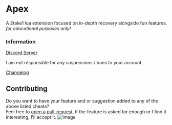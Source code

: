 # Apex
A 2take1 lua extension focused on in-depth recovery alongside fun features. \
*for educational purposes only!*

### Information
[Discord Server](https://discord.gg/jWJMPNbWD8) 

I am not responsible for any suspensions / bans to your account. 

[Changelog](https://github.com/Unknxwn007/Apex/blob/main/changelog.md)

## Contributing
Do you want to have your feature and or suggestion added to any of the above listed cheats? \
Feel free to [open a pull-request](https://github.com/Unknxwn007/Apex/pulls), if the feature is asked for enough or I find it interesting, I'll accept it. 
![image](https://github.com/Unknxwn007/Apex/assets/122758988/88407abf-a254-4f39-b27d-0394bb1a0008)
